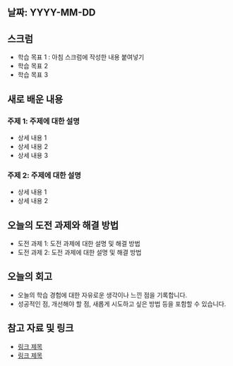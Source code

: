 ## 날짜: YYYY-MM-DD

## 스크럼
- 학습 목표 1 : 아침 스크럼에 작성한 내용 붙여넣기
- 학습 목표 2
- 학습 목표 3

## 새로 배운 내용
### 주제 1: 주제에 대한 설명
- 상세 내용 1
- 상세 내용 2
- 상세 내용 3

### 주제 2: 주제에 대한 설명
- 상세 내용 1
- 상세 내용 2

## 오늘의 도전 과제와 해결 방법
- 도전 과제 1: 도전 과제에 대한 설명 및 해결 방법
- 도전 과제 2: 도전 과제에 대한 설명 및 해결 방법

## 오늘의 회고
- 오늘의 학습 경험에 대한 자유로운 생각이나 느낀 점을 기록합니다.
- 성공적인 점, 개선해야 할 점, 새롭게 시도하고 싶은 방법 등을 포함할 수 있습니다.

## 참고 자료 및 링크
- [링크 제목](URL)
- [링크 제목](URL)

